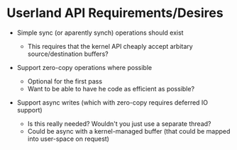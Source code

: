 
Userland API Requirements/Desires
=================================

- Simple sync (or aparently synch) operations should exist
  - This requires that the kernel API cheaply accept arbitary source/destination buffers?

- Support zero-copy operations where possible
  - Optional for the first pass
  - Want to be able to have he code as efficient as possible?
- Support async writes (which with zero-copy requires deferred IO support)
  - Is this really needed? Wouldn't you just use a separate thread?
  - Could be async with a kernel-managed buffer (that could be mapped into user-space on request)



